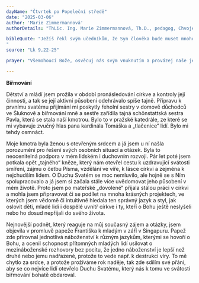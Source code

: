 ```yaml
---
dayName: "Čtvrtek po Popeleční středě"
date: "2025-03-06"
author: 'Marie Zimmermannová'
authorDetails: "ThLic. Ing. Marie Zimmermannová, Th.D., pedagog, Chvojenec"

bibleQuote: "Ježíš řekl svým učedníkům, že Syn člověka bude muset mnoho trpět, že bude zavržen od starších, velekněží a učitelů Zákona, že bude zabit a třetího dne že bude vzkříšen. Všem pak řekl: „Kdo chce jít za mnou, ať zapře sám sebe, den co den bere na sebe svůj kříž a následuje mě. Neboť kdo by chtěl svůj život zachránit, ztratí ho, ale kdo svůj život pro mě ztratí, zachrání si ho. Vždyť co prospěje člověku, když získá celý svět, ale sám sebe zahubí nebo si uškodí?“
"
source: "Lk 9,22-25"

prayer: "Všemohoucí Bože, osvěcuj nás svým vnuknutím a provázej naše jednání svou pomocí, ať konáme všechno, od začátku až do konce, ve spojení s tebou. Skrze tvého Syna…"

---
```


**Biřmování**

Dětství a mládí jsem prožila v období pronásledování církve a kontroly její činnosti, a tak se její aktivní působení odehrávalo spíše tajně. Přípravu k prvnímu svatému přijímání mi poskytly řeholní sestry v domově důchodců ve Šluknově a biřmování mně a sestře zařídila tajná schönstattská sestra Pavla, která se stala naší kmotrou. Bylo to v pražské katedrále, ze které se mi vybavuje zvučný hlas pana kardinála Tomáška a „tlačenice“ lidí. Bylo mi tehdy osmnáct.

Moje kmotra byla ženou s otevřeným srdcem a já jsem u ní našla porozumění pro řešení svých osobních situací a otázek. Byla to neocenitelná podpora v mém lidském i duchovním rozvoji. Pár let poté jsem potkala opět „tajného“ kněze, který nám otevřel cestu k uzdravující svátosti smíření, zájmu o četbu Písma, vzdělání ve víře, k lásce církvi a zejména k nejchudším lidem. O Duchu Svatém se moc nemluvilo, ale hojně se s Ním spolupracovalo a já jsem si začala stále více uvědomovat jeho působení v mém životě. Proto jsem po mateřské „dovolené“ přijala stálou práci v církvi a mohla jsem připravovat či se podílet na mnoha krásných projektech, ve kterých jsem vědomě či intuitivně hledala ten správný jazyk a styl, jak oslovit děti, mladé lidi i dospělé uvnitř církve i ty, kteří o Bohu ještě neslyšeli nebo ho dosud nepřijali do svého života.

Nejnovější podnět, který reaguje na můj současný zájem a otázky, jsem objevila v promluvě papeže Františka  k mladým v září v Singapuru. Papež zde přirovnal jednotlivá náboženství k různým jazykům, kterými se hovoří o Bohu, a ocenil schopnost přítomných mladých lidí usilovat o mezináboženské rozhovory bez pocitu, že jedno náboženství je lepší než druhé nebo jemu nadřazené, protože to vede např. k destrukci víry. To mě chytlo za srdce, a protože prožíváme rok naděje, tak zde sdílím své přání, aby se co nejvíce lidí otevřelo Duchu Svatému, který nás k tomu ve svátosti biřmování bohatě obdaroval.